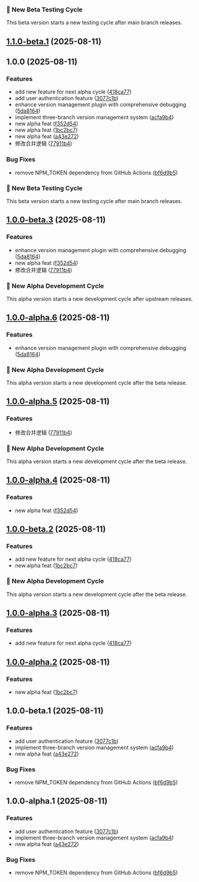 ### 🧪 New Beta Testing Cycle

This beta version starts a new testing cycle after main branch releases.



## [1.1.0-beta.1](https://github.com/snailuu/semantic-release/compare/v1.0.0...v1.1.0-beta.1) (2025-08-11)

## 1.0.0 (2025-08-11)

### Features

* add new feature for next alpha cycle ([418ca77](https://github.com/snailuu/semantic-release/commit/418ca77817579723efec17d0d952eef30cf9a075))
* add user authentication feature ([3077c1b](https://github.com/snailuu/semantic-release/commit/3077c1b72272514663b1c1d31bf78f68f81ec388))
* enhance version management plugin with comprehensive debugging ([5da8164](https://github.com/snailuu/semantic-release/commit/5da816440e33ecb07b6d188451de60c97ae09f49))
* implement three-branch version management system ([acfa9b4](https://github.com/snailuu/semantic-release/commit/acfa9b47783c8cfe1cc6939e18f83a260b5fe22f))
* new alpha feat ([f352d54](https://github.com/snailuu/semantic-release/commit/f352d542fe90790b52217bf9246ceda980dc43f5))
* new alpha feat ([1bc2bc7](https://github.com/snailuu/semantic-release/commit/1bc2bc7fe99a8091e01ccd7fde7964bf6f16f8b7))
* new alpha feat ([a43e272](https://github.com/snailuu/semantic-release/commit/a43e272f43697d0868d6a57fb35308679b59e1de))
* 修改合并逻辑 ([77911b4](https://github.com/snailuu/semantic-release/commit/77911b47a88b3309f99b88c2ea19d04d0eb08f8c))

### Bug Fixes

* remove NPM_TOKEN dependency from GitHub Actions ([bf6d9b5](https://github.com/snailuu/semantic-release/commit/bf6d9b5ea6ae540c66f1a893bf4dfc86284f1b26))

### 🧪 New Beta Testing Cycle

This beta version starts a new testing cycle after main branch releases.



## [1.0.0-beta.3](https://github.com/snailuu/semantic-release/compare/v1.0.0-beta.2...v1.0.0-beta.3) (2025-08-11)

### Features

* enhance version management plugin with comprehensive debugging ([5da8164](https://github.com/snailuu/semantic-release/commit/5da816440e33ecb07b6d188451de60c97ae09f49))
* new alpha feat ([f352d54](https://github.com/snailuu/semantic-release/commit/f352d542fe90790b52217bf9246ceda980dc43f5))
* 修改合并逻辑 ([77911b4](https://github.com/snailuu/semantic-release/commit/77911b47a88b3309f99b88c2ea19d04d0eb08f8c))

### 🚀 New Alpha Development Cycle

This alpha version starts a new development cycle after upstream releases.



## [1.0.0-alpha.6](https://github.com/snailuu/semantic-release/compare/v1.0.0-alpha.5...v1.0.0-alpha.6) (2025-08-11)

### Features

* enhance version management plugin with comprehensive debugging ([5da8164](https://github.com/snailuu/semantic-release/commit/5da816440e33ecb07b6d188451de60c97ae09f49))

### 🚀 New Alpha Development Cycle

This alpha version starts a new development cycle after the beta release.



## [1.0.0-alpha.5](https://github.com/snailuu/semantic-release/compare/v1.0.0-alpha.4...v1.0.0-alpha.5) (2025-08-11)

### Features

* 修改合并逻辑 ([77911b4](https://github.com/snailuu/semantic-release/commit/77911b47a88b3309f99b88c2ea19d04d0eb08f8c))

### 🚀 New Alpha Development Cycle

This alpha version starts a new development cycle after the beta release.



## [1.0.0-alpha.4](https://github.com/snailuu/semantic-release/compare/v1.0.0-alpha.3...v1.0.0-alpha.4) (2025-08-11)

### Features

* new alpha feat ([f352d54](https://github.com/snailuu/semantic-release/commit/f352d542fe90790b52217bf9246ceda980dc43f5))

## [1.0.0-beta.2](https://github.com/snailuu/semantic-release/compare/v1.0.0-beta.1...v1.0.0-beta.2) (2025-08-11)

### Features

* add new feature for next alpha cycle ([418ca77](https://github.com/snailuu/semantic-release/commit/418ca77817579723efec17d0d952eef30cf9a075))
* new alpha feat ([1bc2bc7](https://github.com/snailuu/semantic-release/commit/1bc2bc7fe99a8091e01ccd7fde7964bf6f16f8b7))

### 🚀 New Alpha Development Cycle

This alpha version starts a new development cycle after the beta release.



## [1.0.0-alpha.3](https://github.com/snailuu/semantic-release/compare/v1.0.0-alpha.2...v1.0.0-alpha.3) (2025-08-11)

### Features

* add new feature for next alpha cycle ([418ca77](https://github.com/snailuu/semantic-release/commit/418ca77817579723efec17d0d952eef30cf9a075))

## [1.0.0-alpha.2](https://github.com/snailuu/semantic-release/compare/v1.0.0-alpha.1...v1.0.0-alpha.2) (2025-08-11)

### Features

* new alpha feat ([1bc2bc7](https://github.com/snailuu/semantic-release/commit/1bc2bc7fe99a8091e01ccd7fde7964bf6f16f8b7))

## 1.0.0-beta.1 (2025-08-11)

### Features

* add user authentication feature ([3077c1b](https://github.com/snailuu/semantic-release/commit/3077c1b72272514663b1c1d31bf78f68f81ec388))
* implement three-branch version management system ([acfa9b4](https://github.com/snailuu/semantic-release/commit/acfa9b47783c8cfe1cc6939e18f83a260b5fe22f))
* new alpha feat ([a43e272](https://github.com/snailuu/semantic-release/commit/a43e272f43697d0868d6a57fb35308679b59e1de))

### Bug Fixes

* remove NPM_TOKEN dependency from GitHub Actions ([bf6d9b5](https://github.com/snailuu/semantic-release/commit/bf6d9b5ea6ae540c66f1a893bf4dfc86284f1b26))

## 1.0.0-alpha.1 (2025-08-11)

### Features

* add user authentication feature ([3077c1b](https://github.com/snailuu/semantic-release/commit/3077c1b72272514663b1c1d31bf78f68f81ec388))
* implement three-branch version management system ([acfa9b4](https://github.com/snailuu/semantic-release/commit/acfa9b47783c8cfe1cc6939e18f83a260b5fe22f))
* new alpha feat ([a43e272](https://github.com/snailuu/semantic-release/commit/a43e272f43697d0868d6a57fb35308679b59e1de))

### Bug Fixes

* remove NPM_TOKEN dependency from GitHub Actions ([bf6d9b5](https://github.com/snailuu/semantic-release/commit/bf6d9b5ea6ae540c66f1a893bf4dfc86284f1b26))
